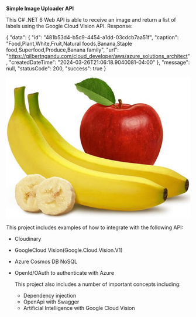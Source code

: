 **Simple Image Uploader API**

This C# .NET 6 Web API is able to receive an image and return a list of labels using the Google Cloud Vision API.
Response: 

{
  "data": {
    "id": "481b53d4-b5c9-4454-a1dd-03cdcb7aa51f",
    "caption": "Food,Plant,White,Fruit,Natural foods,Banana,Staple food,Superfood,Produce,Banana family",
    "url": "https://gilbertngandu.com/cloud_developer/aws/azure_solutions_architect",
    "createdDateTime": "2024-03-26T21:06:18.9040081-04:00"
  },
  "message": null,
  "statusCode": 200,
  "success": true
}


![MarineGEO circle logo](/ImageUploader.Tests/Resources/applesandbananassong.jpg "Image of a banana and an apple")


This project includes examples of how to integrate with the following API:
- Cloudinary
- GoogleCloud Vision(Google.Cloud.Vision.V1)
- Azure Cosmos DB NoSQL
- OpenId/OAuth to authenticate with Azure

  This project also includes a number of important concepts including:
  - Dependency injection
  - OpenApi with Swagger
  - Artificial Intelligence with Google Cloud Vision
